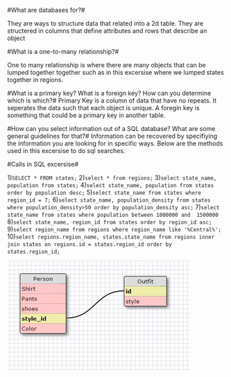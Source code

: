 #What are databases for?#

They are ways to structure data that related into a 2d table. They are structered in columns
that define attributes and rows that describe an object


#What is a one-to-many relationship?#

One to many relationship is where there are many objects that can be lumped together together
such as in this excersise where we lumped states together in regions.


#What is a primary key? What is a foreign key? How can you determine which is which?#
Primary Key is a column of data that have no repeats.  It seperates the data such that each object is unique.
A foregin key is something that could be a primary key in another table.


#How can you select information out of a SQL database? What are some general guidelines for that?#
Information can be recovered by specifiying the information you are looking for in specific ways.  Below are
the methods used in this excersise to do sql searches.


#Calls in SQL excersise#

1)`SELECT * FROM states;`
2)`select * from regions;`
3)`select state_name, population from states;`
4)`select state_name, population from states order by population desc;`
5)`select state_name from states where region_id = 7;`
6)`select state_name, population_density from states where population_density>50 order by population_density asc;`
7)`select state_name from states where population between 1000000 and  1500000`
8)`select state_name, region_id from states order by region_id asc;`
9)`select region_name from regions where region_name like '%Central%';`
10)`select regions.region_name, states.state_name from regions inner join states on regions.id = states.region_id order by states.region_id;`


![alt text](../imgs/schema8_4.jpg "schema 8.4")



